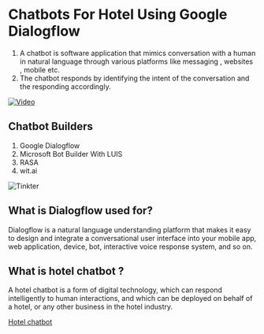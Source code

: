 # Chatbots For Hotel Using Google Dialogflow

1. A chatbot is software application that mimics conversation with a human in natural language through various platforms like messaging , websites , mobile etc.
2. The chatbot responds by identifying the intent of the conversation and the responding accordingly.

[![Video](https://www.ceipal.com/wp-content/uploads/2020/03/AI-Chatbot.jpg)](https://youtu.be/TJL4duMUe18)

## Chatbot Builders
1. Google Dialogflow
2. Microsoft Bot Builder With LUIS
3. RASA
4. wit.ai

![Tinkter](https://www.mirai.com/files/2018/10/1.-Chatbot-G%C3%BCelcom.png)

## What is Dialogflow used for?
Dialogflow is a natural language understanding platform that makes it easy to design and integrate a conversational user interface into your mobile app, web application, device, bot, interactive voice response system, and so on.

## What is hotel chatbot ? 
A hotel chatbot is a form of digital technology, which can respond intelligently to human interactions, and which can be deployed on behalf of a hotel, or any other business in the hotel industry.

[Hotel chatbot](https://amogh9594.gitlab.io/hotel-chatbots-dialogflow/)
